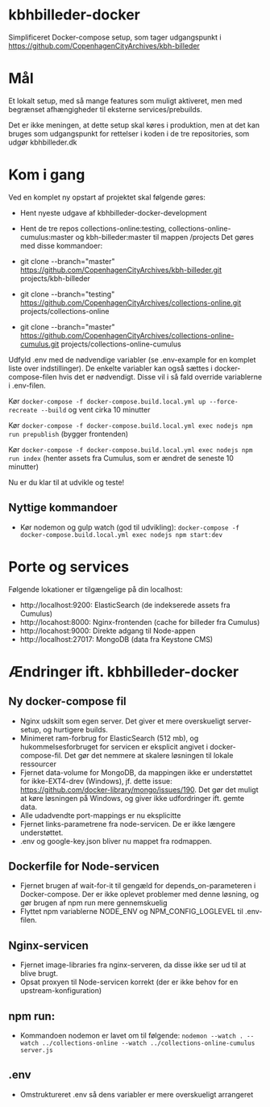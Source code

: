 kbhbilleder-docker
==================
Simplificeret Docker-compose setup, som tager udgangspunkt i https://github.com/CopenhagenCityArchives/kbh-billeder
# Mål
Et lokalt setup, med så mange features som muligt aktiveret, men med begrænset afhængigheder til eksterne services/prebuilds.

Det er ikke meningen, at dette setup skal køres i produktion, men at det kan bruges som udgangspunkt for rettelser i koden i de tre repositories, som udgør kbhbilleder.dk

# Kom i gang
Ved en komplet ny opstart af projektet skal følgende gøres:
* Hent nyeste udgave af kbhbilleder-docker-development
* Hent de tre repos collections-online:testing, collections-online-cumulus:master og kbh-billeder:master til mappen /projects
Det gøres med disse kommandoer:

* git clone --branch="master" https://github.com/CopenhagenCityArchives/kbh-billeder.git projects/kbh-billeder
* git clone --branch="testing" https://github.com/CopenhagenCityArchives/collections-online.git projects/collections-online
* git clone --branch="master" https://github.com/CopenhagenCityArchives/collections-online-cumulus.git projects/collections-online-cumulus

Udfyld .env med de nødvendige variabler (se .env-example for en komplet liste over indstillinger). De enkelte variabler kan også sættes i docker-compose-filen hvis det er nødvendigt. Disse vil i så fald override variablerne i .env-filen.

Kør `docker-compose -f docker-compose.build.local.yml up --force-recreate --build` og vent cirka 10 minutter

Kør `docker-compose -f docker-compose.build.local.yml exec nodejs npm run prepublish`  (bygger frontenden)

Kør `docker-compose -f docker-compose.build.local.yml exec nodejs npm run index`  (henter assets fra Cumulus, som er ændret de seneste 10 minutter)

Nu er du klar til at udvikle og teste!

## Nyttige kommandoer
* Kør nodemon og gulp watch (god til udvikling): `docker-compose -f docker-compose.build.local.yml exec nodejs npm start:dev`


# Porte og services
Følgende lokationer er tilgængelige på din localhost:
* http://localhost:9200: ElasticSearch (de indekserede assets fra Cumulus)
* http://locahost:8000: Nginx-frontenden (cache for billeder fra Cumulus)
* http://locahost:9000: Direkte adgang til Node-appen
* http://localhost:27017: MongoDB (data fra Keystone CMS)

# Ændringer ift. kbhbilleder-docker
## Ny docker-compose fil
* Nginx udskilt som egen server. Det giver et mere overskueligt server-setup, og hurtigere builds.
* Minimeret ram-forbrug for ElasticSearch (512 mb), og hukommelsesforbruget for servicen er eksplicit angivet i docker-compose-fil. Det gør det nemmere at skalere løsningen til lokale ressourcer
* Fjernet data-volume for MongoDB, da mappingen ikke er understøttet for ikke-EXT4-drev (Windows), jf. dette issue: https://github.com/docker-library/mongo/issues/190. Det gør det muligt at køre løsningen på Windows, og giver ikke udfordringer ift. gemte data.
* Alle udadvendte port-mappings er nu eksplicitte
* Fjernet links-parametrene fra node-servicen. De er ikke længere understøttet.
* .env og google-key.json bliver nu mappet fra rodmappen.

## Dockerfile for Node-servicen
* Fjernet brugen af wait-for-it til gengæld for depends_on-parameteren i Docker-compose. Der er ikke oplevet problemer med denne løsning, og gør brugen af npm run mere gennemskuelig
* Flyttet npm variablerne NODE_ENV og NPM_CONFIG_LOGLEVEL til .env-filen.

## Nginx-servicen
* Fjernet image-libraries fra nginx-serveren, da disse ikke ser ud til at blive brugt.
* Opsat proxyen til Node-servicen korrekt (der er ikke behov for en upstream-konfiguration)


## npm run:
* Kommandoen nodemon er lavet om til følgende: `nodemon --watch . --watch ../collections-online --watch ../collections-online-cumulus server.js`

## .env
* Omstruktureret .env så dens variabler er mere overskueligt arrangeret

